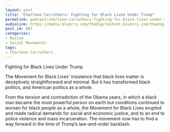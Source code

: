 ```yaml
---
layout: post
title: "Charlene Carruthers: Fighting for Black Lives Under Trump"
permalink: podcast/charlene-carruthers-fighting-for-black-lives-under-trump/
audiolink: https://media.blubrry.com/thedig/content.blubrry.com/thedig/The_Dig_-_EP_14_-_Carruthers.mp3
post_id: 687
categories: 
- Racism
- Social Movements
tags: 
- Charlene Carruthers
---
```


Fighting for Black Lives Under Trump

The Movement for Black Lives’ insistence that black lives matter is deceptively straightforward and minimal. But it has transformed black politics, and American politics as a whole. 
 
From the tension and contradiction of the Obama years, in which a black man became the most powerful person on earth but conditions continued to worsen for black people as a whole, the Movement for Black Lives erupted and made radical demands for social and economic justice, and to an end to police violence and mass incarceration. The movement now has to find a way forward in the time of Trump’s law-and-order backlash.